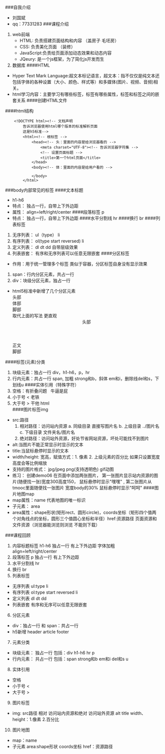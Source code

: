 ###自我介绍
- 刘国斌  
- qq：77331283
###课程介绍
1. web前端
	- HTML: 负责搭建页面结构和内容            （盖房子 毛坯房）
	- CSS: 负责美化页面                        （装修）
	- JavaScript:负责给页面添加动态效果和动态内容       
	- JQeury: 是一个js框架，为了简化js开发而生
2. 数据库
####HTML
- Hyper Text Mark Language:超文本标记语言，超文本：指不仅仅是纯文本还包括字体的各种设置（大小、颜色、样式等）和多媒体(图片、视频、音频)相关。 
- html学习内容：主要学习有哪些标签，标签有哪些属性，标签和标签之间的嵌套关系
####创建HTML文件

####html结构

		<!DOCTYPE html><!-- 文档声明 
			告诉浏览器使用html哪个版本的标准解析页面 
			这是h5标准-->
			<html><!-- 根标签 -->
				<head><!-- 头：里面的内容是给浏览器看的 -->
					<meta charset="UTF-8"><!-- 告诉浏览器字符集 -->
					<!-- 设置页面标题 -->
					<title>第一个html页面</title>
				</head>
				<body><!-- 体：里面的内容是给用户看的 -->
					
				</body>
			</html>
###body内部常见的标签
####文本标题
- h1-h6 
- 特点： 独占一行，自带上下外边距
- 属性： align=left/right/center
####段落标签 p
- 特点： 独占一行，自带上下外边距
####水平分割线 hr
####换行 br
####列表标签
1. 无序列表： ul（type）  li 
2. 有序列表： ol(type start reversed)    li
3. 定义列表： dl  dt  dd  自带层级效果 
4. 列表嵌套： 有序和无序列表可以任意无限嵌套 
####分区标签
- 作用：用于统一管理多个标签 类似于容器，分区标签自身没有显示效果 
1. span：行内分区元素，共占一行
2. div：块级分区元素，独占一行
- html5标准中新增了几个分区元素
	<div>头部</div>
	<div>体部</div>
	<div>脚部</div>
	取代上面的写法 更直观 
	<header>头部</header>
	<article>正文</article>
	<footer>脚部</footer>
####标签(元素)分类
1. 块级元素：独占一行
	div，h1-h6，p，hr
2. 行内元素：共占一行
	span, 加粗 strong和b，斜体 em和i，删除线del和s，下划线u
####实体引用（特殊字符）
1. 空格：有折叠问题       &nbsp;   牛逼是屁
2. 小于号                &lt;    老铁
3. 大于号				 &gt;    干他 
 html    
####图片标签img
- src:路径
	1. 相对路径：访问站内资源
		a. 同级目录  直接写图片名
		b. 上级目录  ../图片名
		c. 下级目录  文件夹名/图片名
	2. 绝对路径：访问站外资源，好处节省网站资源，坏处可能找不到图片
- alt:当图片不能正常显示时显示的文本
- title:当鼠标悬停时显示的文本
- width/height: 宽高，赋值方式：1. 像素 2. 上级元素的百分比 如果只设置宽度 高度会等比例缩放 
- 支持的图片格式： jpg/jpeg  png(支持透明色)  gif动图 
- 练习：
创建demo06 
在页面中添加两张图片，
第一张图片显示站内资源的图片(随便找一张)宽度300高度150，
鼠标悬停时显示"嘿嘿" ,
第二张图片从tmooc里面随便找一张图片 
宽度body的30% 鼠标悬停时显示"呵呵"
####图片地图map
- map属性：name 代表地图的唯一标识
- 子元素： area 
- area属性：shape形状(矩形rect、圆形circle)，coords坐标（矩形四个值两个对角线点的坐标，圆形三个值圆心坐标和半径）href:资源路径 页面资源和文件资源（浏览器能浏览则浏览 不能则下载）


###课程回顾
1. 内容标题标签  h1-h6    独占一行  有上下外边距 字体加粗  align=left/right/center
2. 段落标签 p     独占一行  有上下外边距 
3. 水平分割线  hr
4. 换行 br
5. 列表标签
- 无序列表  ul:type    li
- 有序列表  ol:type start  reversed   li
- 定义列表  dl  dt  dd
- 列表嵌套  有序和无序可以任意无限嵌套
6. 分区元素
- div：独占一行 和 span：共占一行 
- h5新增  header article footer
7. 元素分类
- 块级元素： 独占一行   包括：div h1-h6 hr  p 
- 行内元素： 共占一行   包括：span strong和b em和i del和s  u
8. 实体引用
- 空格  &nbsp;
- 小于号   &lt;
- 大于号   &gt;
9. 图片标签
- img: src路径 相对 访问站内资源和绝对 访问站外资源  alt title  width、height：1.像素 2.百分比 
10. 图片地图
- map：name
- 子元素 area:shape形状 coords坐标  href：资源路径




